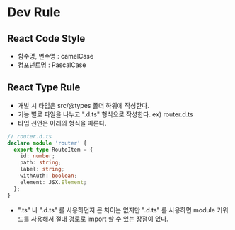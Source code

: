 # Dev Rule

## React Code Style

- 함수명, 변수명 : camelCase
- 컴포넌트명 : PascalCase

## React Type Rule

- 개발 시 타입은 src/@types 폴더 하위에 작성한다.
- 기능 별로 파일을 나누고 ".d.ts" 형식으로 작성한다. ex) router.d.ts
- 타입 선언은 아래의 형식을 따른다.

```typescript
// router.d.ts
declare module 'router' {
  export type RouteItem = {
    id: number;
    path: string;
    label: string;
    withAuth: boolean;
    element: JSX.Element;
  };
}
```

- ".ts" 나 ".d.ts" 를 사용하던지 큰 차이는 없지만 ".d.ts" 를 사용하면 module 키워드를 사용해서 절대 경로로 import 할 수 있는 장점이 있다.
